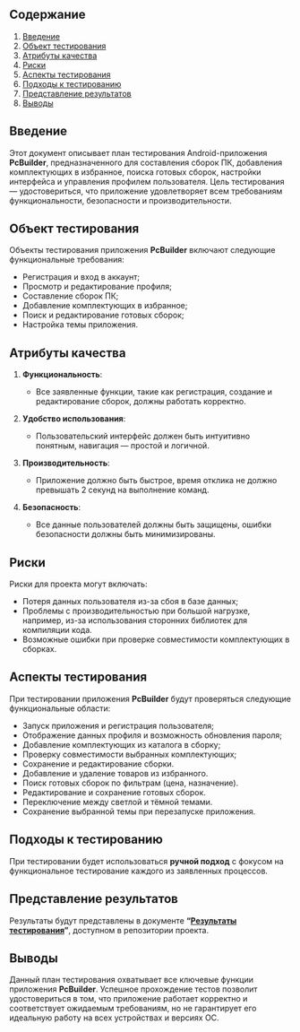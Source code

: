 ## Содержание
1. [Введение](#introduction)  
2. [Объект тестирования](#items)  
3. [Атрибуты качества](#quality)  
4. [Риски](#risk)  
5. [Аспекты тестирования](#features)  
6. [Подходы к тестированию](#approach)  
7. [Представление результатов](#pass)  
8. [Выводы](#conclusion)

<a name="introduction"/>

## Введение

Этот документ описывает план тестирования Android-приложения **PcBuilder**, предназначенного для составления сборок ПК, добавления комплектующих в избранное, поиска готовых сборок, настройки интерфейса и управления профилем пользователя. Цель тестирования — удостовериться, что приложение удовлетворяет всем требованиям функциональности, безопасности и производительности.

<a name="items"/>

## Объект тестирования

Объекты тестирования приложения **PcBuilder** включают следующие функциональные требования:

- Регистрация и вход в аккаунт;
- Просмотр и редактирование профиля;
- Составление сборок ПК;
- Добавление комплектующих в избранное;
- Поиск и редактирование готовых сборок;
- Настройка темы приложения.

<a name="quality"/>

## Атрибуты качества

1. **Функциональность**:
   - Все заявленные функции, такие как регистрация, создание и редактирование сборок, должны работать корректно.
   
2. **Удобство использования**:
   - Пользовательский интерфейс должен быть интуитивно понятным, навигация — простой и логичной.

3. **Производительность**:
   - Приложение должно быть быстрое, время отклика не должно превышать 2 секунд на выполнение команд.

4. **Безопасность**:
   - Все данные пользователей должны быть защищены, ошибки безопасности должны быть минимизированы.

<a name="risk"/>

## Риски

Риски для проекта могут включать:

- Потеря данных пользователя из-за сбоя в базе данных;
- Проблемы с производительностью при большой нагрузке, например, из-за использования сторонних библиотек для компиляции кода.
- Возможные ошибки при проверке совместимости комплектующих в сборках.

<a name="features"/>

## Аспекты тестирования

При тестировании приложения **PcBuilder** будут проверяться следующие функциональные области:

- Запуск приложения и регистрация пользователя;
- Отображение данных профиля и возможность обновления пароля;
- Добавление комплектующих из каталога в сборку;
- Проверку совместимости выбранных комплектующих;
- Сохранение и редактирование сборки.
- Добавление и удаление товаров из избранного.
- Поиск готовых сборок по фильтрам (цена, назначение).
- Редактирование и сохранение готовых сборок.
- Переключение между светлой и тёмной темами.
- Сохранение выбранной темы при перезапуске приложения.

<a name="approach"/>

## Подходы к тестированию

При тестировании будет использоваться **ручной подход** с фокусом на функциональное тестирование каждого из заявленных процессов.

<a name="pass"/>

## Представление результатов

Результаты будут представлены в документе **“[Результаты тестирования](https://github.com/AxxlLN/PC-Builder/blob/main/docs/tests/TestResult.md)”**, доступном в репозитории проекта.

<a name="conclusion"/>

## Выводы

Данный план тестирования охватывает все ключевые функции приложения **PcBuilder**. Успешное прохождение тестов позволит удостовериться в том, что приложение работает корректно и соответствует ожидаемым требованиям, но не гарантирует его идеальную работу на всех устройствах и версиях ОС.

